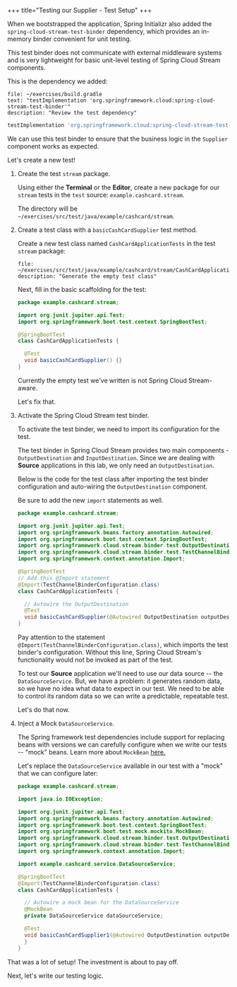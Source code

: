 +++
title="Testing our Supplier - Test Setup"
+++

When we bootstrapped the application, Spring Initializr also added the `spring-cloud-stream-test-binder` dependency, which provides an in-memory binder convenient for unit testing.

This test binder does not communicate with external middleware systems and is very lightweight for basic unit-level testing of Spring Cloud Stream components.

This is the dependency we added:

```editor:select-matching-text
file: ~/exercises/build.gradle
text: "testImplementation 'org.springframework.cloud:spring-cloud-stream-test-binder'"
description: "Review the test dependency"
```

```groovy
testImplementation 'org.springframework.cloud:spring-cloud-stream-test-binder'
```

We can use this test binder to ensure that the business logic in the `Supplier` component works as expected.

Let's create a new test!

1. Create the test `stream` package.

   Using either the **Terminal** or the **Editor**, create a new package for our `stream` tests in the `test` source: `example.cashcard.stream`.

   The directory will be `~/exercises/src/test/java/example/cashcard/stream`.

1. Create a test class with a `basicCashCardSupplier` test method.

   Create a new test class named `CashCardApplicationTests` in the test `stream` package:

   ```editor:append-lines-to-file
   file: ~/exercises/src/test/java/example/cashcard/stream/CashCardApplicationTests.java
   description: "Generate the empty test class"
   ```

   Next, fill in the basic scaffolding for the test:

   ```java
   package example.cashcard.stream;

   import org.junit.jupiter.api.Test;
   import org.springframework.boot.test.context.SpringBootTest;

   @SpringBootTest
   class CashCardApplicationTests {

     @Test
     void basicCashCardSupplier() {}
   }

   ```

   Currently the empty test we've written is not Spring Cloud Stream-aware.

   Let's fix that.

1. Activate the Spring Cloud Stream test binder.

   To activate the test binder, we need to import its configuration for the test.

   The test binder in Spring Cloud Stream provides two main components - `OutputDestination` and `InputDestination`. Since we are dealing with **Source** applications in this lab, we only need an `OutputDestination`.

   Below is the code for the test class after importing the test binder configuration and auto-wiring the `OutputDestination` component.

   Be sure to add the new `import` statements as well.

   ```java
   package example.cashcard.stream;

   import org.junit.jupiter.api.Test;
   import org.springframework.beans.factory.annotation.Autowired;
   import org.springframework.boot.test.context.SpringBootTest;
   import org.springframework.cloud.stream.binder.test.OutputDestination;
   import org.springframework.cloud.stream.binder.test.TestChannelBinderConfiguration;
   import org.springframework.context.annotation.Import;

   @SpringBootTest
   // Add this @Import statement
   @Import(TestChannelBinderConfiguration.class)
   class CashCardApplicationTests {

     // Autowire the OutputDestination
     @Test
     void basicCashCardSupplier(@Autowired OutputDestination outputDestination) {}
   }

   ```

   Pay attention to the statement `@Import(TestChannelBinderConfiguration.class)`, which imports the test binder's configuration. Without this line, Spring Cloud Stream's functionality would not be invoked as part of the test.

   To test our **Source** application we'll need to use our data source -- the `DataSourceService`. But, we have a problem: it generates random data, so we have no idea what data to expect in our test. We need to be able to control its random data so we can write a predictable, repeatable test.

   Let's do that now.

1. Inject a Mock `DataSourceService`.

   The Spring framework test dependencies include support for replacing beans with versions we can carefully configure when we write our tests -- "mock" beans. Learn more about `MockBean` [here.](https://docs.spring.io/spring-boot/docs/current/api/org/springframework/boot/test/mock/mockito/MockBean.html)

   Let's replace the `DataSourceService` available in our test with a "mock" that we can configure later:

   ```java
   package example.cashcard.stream;

   import java.io.IOException;

   import org.junit.jupiter.api.Test;
   import org.springframework.beans.factory.annotation.Autowired;
   import org.springframework.boot.test.context.SpringBootTest;
   import org.springframework.boot.test.mock.mockito.MockBean;
   import org.springframework.cloud.stream.binder.test.OutputDestination;
   import org.springframework.cloud.stream.binder.test.TestChannelBinderConfiguration;
   import org.springframework.context.annotation.Import;

   import example.cashcard.service.DataSourceService;

   @SpringBootTest
   @Import(TestChannelBinderConfiguration.class)
   class CashCardApplicationTests {

     // Autowire a mock bean for the DataSourceService
     @MockBean
     private DataSourceService dataSourceService;

     @Test
     void basicCashCardSupplier1(@Autowired OutputDestination outputDestination) throws IOException {
     }
   }
   ```

That was a lot of setup! The investment is about to pay off.

Next, let's write our testing logic.
